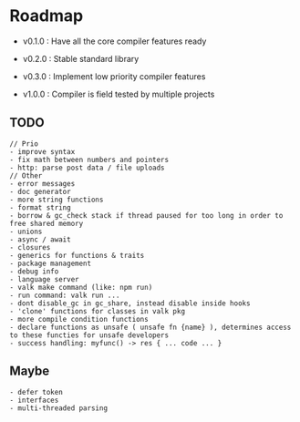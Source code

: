 
# Roadmap

- v0.1.0 : Have all the core compiler features ready

- v0.2.0 : Stable standard library

- v0.3.0 : Implement low priority compiler features

- v1.0.0 : Compiler is field tested by multiple projects

## TODO

```
// Prio
- improve syntax
- fix math between numbers and pointers
- http: parse post data / file uploads
// Other
- error messages
- doc generator
- more string functions
- format string
- borrow & gc_check stack if thread paused for too long in order to free shared memory 
- unions
- async / await
- closures
- generics for functions & traits
- package management
- debug info
- language server
- valk make command (like: npm run)
- run command: valk run ...
- dont disable_gc in gc_share, instead disable inside hooks 
- 'clone' functions for classes in valk pkg
- more compile condition functions
- declare functions as unsafe ( unsafe fn {name} ), determines access to these functies for unsafe developers
- success handling: myfunc() -> res { ... code ... }
```

## Maybe

```
- defer token
- interfaces
- multi-threaded parsing
```